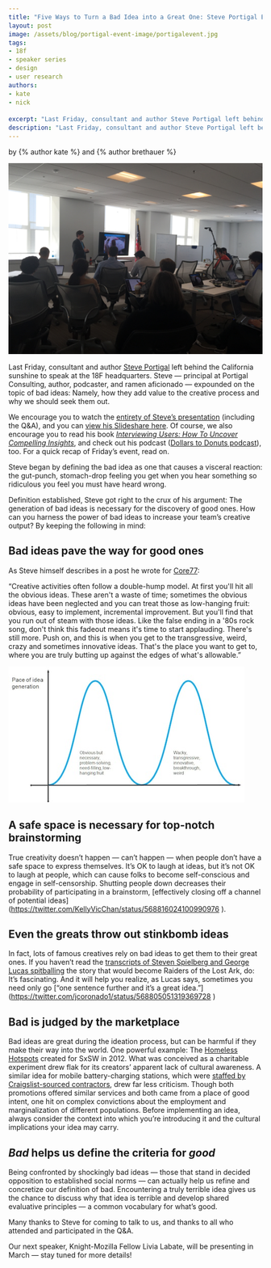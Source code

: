 ```yaml
---
title: "Five Ways to Turn a Bad Idea into a Great One: Steve Portigal Event Recap"
layout: post
image: /assets/blog/portigal-event-image/portigalevent.jpg
tags:
- 18f
- speaker series
- design
- user research
authors:
- kate
- nick

excerpt: "Last Friday, consultant and author Steve Portigal left behind the California sunshine to speak at the 18F headquarters. Steve — principal at Portigal Consulting, author, podcaster, and ramen aficionado — expounded on the topic of bad ideas: Namely, how they add value to the creative process and why we should seek them out."
description: "Last Friday, consultant and author Steve Portigal left behind the California sunshine to speak at the 18F headquarters. Steve — principal at Portigal Consulting, author, podcaster, and ramen aficionado — expounded on the topic of bad ideas: Namely, how they add value to the creative process and why we should seek them out."
---
```


<p class="authors">
  by {% author kate %} and {% author brethauer %}
</p>

![Steve Portigal presenting at 18F](/assets/blog/portigal-event-image/portigalevent.jpg)

Last Friday, consultant and author [Steve Portigal](http://www.portigal.com/) left behind the California sunshine to speak at the 18F headquarters. Steve — principal at Portigal Consulting, author, podcaster, and ramen aficionado — expounded on the topic of bad ideas: Namely, how they add value to the creative process and why we should seek them out.

We encourage you to watch the [entirety of Steve’s presentation](https://www.youtube.com/watch?v=B0qK94cCnQs#t=430) (including the Q&A), and you can [view his Slideshare here](http://www.slideshare.net/steveportigal/the-power-of-bad-ideas). Of course, we also encourage you to read his book [*Interviewing Users: How To Uncover Compelling Insights*](http://rosenfeldmedia.com/books/interviewing-users/), and check out his podcast ([Dollars to Donuts podcast](https://itunes.apple.com/us/podcast/dollars-to-donuts/id956673263)), too. For a quick recap of Friday’s event, read on.

Steve began by defining the bad idea as one that causes a visceral reaction: the gut-punch, stomach-drop feeling you get when you hear something so ridiculous you feel you must have heard wrong. 

Definition established, Steve got right to the crux of his argument: The generation of bad ideas is necessary for the discovery of good ones. How can you harness the power of bad ideas to increase your team’s creative output? By keeping the following in mind: 

## Bad ideas pave the way for good ones

As Steve himself describes in a post he wrote for [Core77](http://www.core77.com/posts/22446/the-power-of-bad-ideas-22446):

“Creative activities often follow a double-hump model. At first you'll hit all the obvious ideas. These aren't a waste of time; sometimes the obvious ideas have been neglected and you can treat those as low-hanging fruit: obvious, easy to implement, incremental improvement. But you'll find that you run out of steam with those ideas. Like the false ending in a '80s rock song, don't think this fadeout means it's time to start applauding. There's still more. Push on, and this is when you get to the transgressive, weird, crazy and sometimes innovative ideas. That's the place you want to get to, where you are truly butting up against the edges of what's allowable.”

![The double-hump model](/assets/blog/portigal-event-image/2humps.jpg)

## A safe space is necessary for top-notch brainstorming

True creativity doesn’t happen — can’t happen — when people don’t have a safe space to express themselves. It’s OK to laugh at ideas, but it’s not OK to laugh at people, which can cause folks to become self-conscious and engage in self-censorship. Shutting people down decreases their probability of participating in a brainstorm, [effectively closing off a channel of potential ideas] (https://twitter.com/KellyVicChan/status/568816024100990976
).


## Even the greats throw out stinkbomb ideas

In fact, lots of famous creatives rely on bad ideas to get them to their great ones. If you haven’t read the [transcripts of Steven Spielberg and George Lucas spitballing](http://maddogmovies.com/almost/scripts/raidersstoryconference1978.pdf) the story that would become Raiders of the Lost Ark, do: It’s fascinating. And it will help you realize, as Lucas says, sometimes you need only go [“one sentence further and it’s a great idea.”] (https://twitter.com/jcoronado1/status/568805051319369728
)

## Bad is judged by the marketplace

Bad ideas are great during the ideation process, but can be harmful if they make their way into the world. One powerful example: The [Homeless Hotspots](http://www.wired.com/2012/03/the-damning-backstory-behind-homeless-hotspots-at-sxswi/) created for SxSW in 2012. What was conceived as a charitable experiment drew flak for its creators’ apparent lack of cultural awareness. A similar idea for mobile battery-charging stations, which were [staffed by Craigslist-sourced contractors](https://storify.com/vdlr/fedex-homeless-hotspot-charged-with-exploiting-peo), drew far less criticism. Though both promotions offered similar services and both came from a place of good intent, one hit on complex convictions about the employment and marginalization of different populations. Before implementing an idea, always consider the context into which you’re introducing it and the cultural implications your idea may carry.

## *Bad* helps us define the criteria for *good*

Being confronted by shockingly bad ideas — those that stand in decided opposition to established social norms — can actually help us refine and concretize our definition of bad. Encountering a truly terrible idea gives us the chance to discuss why that idea is terrible and develop shared evaluative principles — a common vocabulary for what’s good. 

Many thanks to Steve for coming to talk to us, and thanks to all who attended and participated in the Q&A.

Our next speaker, Knight-Mozilla Fellow Livia Labate, will be presenting in March — stay tuned for more details! 
